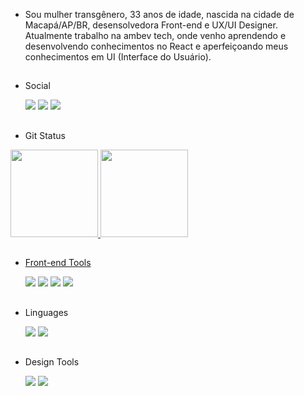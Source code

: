 
- Sou mulher transgênero, 33 anos de idade, nascida na cidade de Macapá/AP/BR, desensolvedora Front-end e UX/UI Designer. Atualmente trabalho na ambev tech, onde venho aprendendo e desenvolvendo conhecimentos no React e aperfeiçoando meus conhecimentos em UI (Interface do Usuário).

 ##

- Social

  <div>
    <a href="https://www.linkedin.com/in/urariel/" target="_blank"><img src="https://img.shields.io/badge/-LinkedIn-0A66C2?logo=LinkedIn&logoColor=white&style=flat"             target="_blank"></a>
    <a href="https://www.instagram.com/urslariel/" target="_blank"><img src="https://img.shields.io/badge/-Instagram-E4405F?logo=Instagram&logoColor=white&style=flat" target="_blank"></a>
    <a href="Úrsula#9233" target="_blank"><img src="https://img.shields.io/badge/-Discord-5865F2?logo=Discord&logoColor=white&style=flat" target="_blank"></a>
  </div>
    
 ##
  
 - Git Status
  
  <div>
    <a href="https://github.com/ursulariel">
    <img height="140em" src="https://github-readme-stats.vercel.app/api/top-langs/?username=ursulariel&layout=compact&langs_count=7&theme=dracula"/>
    <a href="https://github.com/ursulariel">
    <img height="140em" src="https://github-readme-stats.vercel.app/api?username=Ursulariel&theme=dracula&show_icons=true"/>
  </div>
 
 ##
     
 - Front-end Tools
     
    <div>
    <a href="https://developer.mozilla.org/pt-BR/docs/Web/HTML/Element" target="_blank"><img src="https://img.shields.io/badge/-HTML5-E34F26?logo=HTML5&logoColor=white&style=flat" target="_blank"></a>
    <a href="https://developer.mozilla.org/pt-BR/docs/Web/CSS" target="_blank"><img src="https://img.shields.io/badge/-CSS3-1572B6?logo=CSS3&logoColor=white&style=flat" target="_blank"></a>
    <a href="https://getbootstrap.com/" target="_blank"><img src="https://img.shields.io/badge/-Bootstrap-7952B3?logo=Bootstrap&logoColor=white&style=flat"></a>
    <a href="https://pt-br.reactjs.org/" target="_blank"><img src="https://img.shields.io/badge/-React-61DAFB?logo=React&logoColor=white&style=flat"></a>
    </div>
  
  ##
   
 - Linguages
   
    <div>
    <a href="https://developer.mozilla.org/pt-BR/docs/Web/JavaScript" target="_blank"><img src="https://img.shields.io/badge/-JavaScript-F7DF1E?logo=JavaScript&logoColor=black&style=flat"></a>
    <a href="https://www.typescriptlang.org/docs/" target="_blank"><img src="https://img.shields.io/badge/-TypeScript-3178C6?logo=TypeScript&logoColor=black&style=flat"></a>
    </div>
     
  ##
   
 - Design Tools

    <div>
    <a href="https://www.figma.com/" target="_blank"><img src="https://img.shields.io/badge/-Figma-F24E1E?logo=Figma&logoColor=white&style=flat"></a>
    <a href="https://mui.com/pt/" target="_blank"><img src="https://img.shields.io/badge/-MaterialUI-0081CB?logo=MaterialUI&logoColor=white&style=flat"></a>
    </div>

